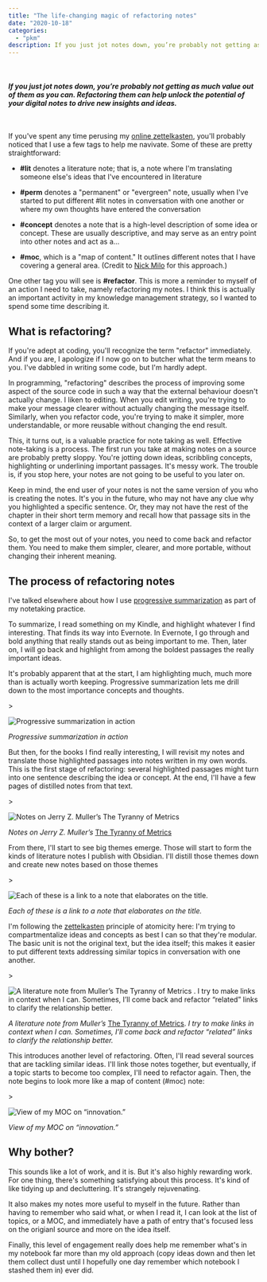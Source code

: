 ```yaml
---
title: "The life-changing magic of refactoring notes"
date: "2020-10-18"
categories:
  - "pkm"
description: If you just jot notes down, you’re probably not getting as much value out of them as you can. Refactoring them can help unlock the potential of your digital notes to drive new insights and ideas.
---
```


 

#### _If you just jot notes down, you’re probably not getting as much value out of them as you can. Refactoring them can help unlock the potential of your digital notes to drive new insights and ideas._

 

If you've spent any time perusing my [online zettelkasten](https://publish.obsidian.md/mobydiction/), you'll probably noticed that I use a few tags to help me navivate. Some of these are pretty straightforward:

- **#lit** denotes a literature note; that is, a note where I'm translating someone else's ideas that I've encountered in literature

- **#perm** denotes a "permanent" or "evergreen" note, usually when I've started to put different #lit notes in conversation with one another or where my own thoughts have entered the conversation

- **#concept** denotes a note that is a high-level description of some idea or concept. These are usually descriptive, and may serve as an entry point into other notes and act as a...

- **#moc**, which is a "map of content." It outlines different notes that I have covering a general area. (Credit to [Nick Milo](https://www.linkingyourthinking.com/) for this approach.)


One other tag you will see is **#refactor**. This is more a reminder to myself of an action I need to take, namely refactoring my notes. I think this is actually an important activity in my knowledge management strategy, so I wanted to spend some time describing it.

## What is refactoring?

If you're adept at coding, you'll recognize the term "refactor" immediately. And if you are, I apologize if I now go on to butcher what the term means to you. I've dabbled in writing some code, but I'm hardly adept.

In programming, "refactoring" describes the process of improving some aspect of the source code in such a way that the external behaviour doesn't actually change. I liken to editing. When you edit writing, you're trying to make your message clearer without actually changing the message itself. Similarly, when you refactor code, you're trying to make it simpler, more understandable, or more reusable without changing the end result.

This, it turns out, is a valuable practice for note taking as well. Effective note-taking is a process. The first run you take at making notes on a source are probably pretty sloppy. You're jotting down ideas, scribbling concepts, highlighting or underlining important passages. It's messy work. The trouble is, if you stop here, your notes are not going to be useful to you later on.

Keep in mind, the end user of your notes is not the same version of you who is creating the notes. It's you in the future, who may not have any clue why you highlighted a specific sentence. Or, they may not have the rest of the chapter in their short term memory and recall how that passage sits in the context of a larger claim or argument.

So, to get the most out of your notes, you need to come back and refactor them. You need to make them simpler, clearer, and more portable, without changing their inherent meaning.

## The process of refactoring notes

I've talked elsewhere about how I use [progressive summarization](https://mobydiction.ca/blog/my-personal-knowledge-management-system) as part of my notetaking practice.

To summarize, I read something on my Kindle, and highlight whatever I find interesting. That finds its way into Evernote. In Evernote, I go through and bold anything that really stands out as being important to me. Then, later on, I will go back and highlight from among the boldest passages the really important ideas.

It's probably apparent that at the start, I am highlighting much, much more than is actually worth keeping. Progressive summarization lets me drill down to the most importance concepts and thoughts.

\>

<img src="https://images.squarespace-cdn.com/content/v1/5e9e54ba9225353212ce08ab/1603044089773-D7852ME5S55NHPHBM1LB/ke17ZwdGBToddI8pDm48kKJ2DMV0mCT92mMlr7W4PZgUqsxRUqqbr1mOJYKfIPR7LoDQ9mXPOjoJoqy81S2I8N\_N4V1vUb5AoIIIbLZhVYxCRW4BPu10St3TBAUQYVKcwNDSOFHPCKRCc6A4BjGVBlaQI0ajNkjyFufEBbHDgb1x9gLZp7rFWzUy02BPT4kg/Screen+Shot+2020-10-18+at+1.45.45+PM.png" alt="Progressive summarization in action" />

_Progressive summarization in action_

But then, for the books I find really interesting, I will revisit my notes and translate those highlighted passages into notes written in my own words. This is the first stage of refactoring: several highlighted passages might turn into one sentence describing the idea or concept. At the end, I'll have a few pages of distilled notes from that text.

\>

<img src="https://images.squarespace-cdn.com/content/v1/5e9e54ba9225353212ce08ab/1603044175548-8N26IGOJC9DS7TYGUI0U/ke17ZwdGBToddI8pDm48kMfofTWnL1xQ-CWK1o-vEpoUqsxRUqqbr1mOJYKfIPR7LoDQ9mXPOjoJoqy81S2I8N\_N4V1vUb5AoIIIbLZhVYxCRW4BPu10St3TBAUQYVKc2sxq4O7hwMjA\_e6R1XtYOLHM4XvupAgckxYreDhb0mylaJzvx\_\_o765DlKdpMGP1/Screen+Shot+2020-10-18+at+1.46.05+PM.png" alt="Notes on Jerry Z. Muller’s The Tyranny of Metrics" />

_Notes on Jerry Z. Muller’s_ [The Tyranny of Metrics](https://amzn.to/3lWFqPs)

From there, I'll start to see big themes emerge. Those will start to form the kinds of literature notes I publish with Obsidian. I'll distill those themes down and create new notes based on those themes

\>

<img src="https://images.squarespace-cdn.com/content/v1/5e9e54ba9225353212ce08ab/1603044259569-626PJW7Q9V4KTU418J4D/ke17ZwdGBToddI8pDm48kDaO8Hw3QxL738W7CHDCUNwUqsxRUqqbr1mOJYKfIPR7LoDQ9mXPOjoJoqy81S2I8N\_N4V1vUb5AoIIIbLZhVYy7Mythp\_T-mtop-vrsUOmeInPi9iDjx9w8K4ZfjXt2duWk31qcVEmzyaNLu\_2l2ph47Sas6qf5vriyIJh-068xCjLISwBs8eEdxAxTptZAUg/Screen+Shot+2020-10-18+at+1.47.50+PM.png" alt="Each of these is a link to a note that elaborates on the title." />

_Each of these is a link to a note that elaborates on the title._

I'm following the [zettelkasten](https://mobydiction.ca/blog/ahrens-how-to-take-smart-notes-summary) principle of atomicity here: I'm trying to compartmentalize ideas and concepts as best I can so that they're modular. The basic unit is not the original text, but the idea itself; this makes it easier to put different texts addressing similar topics in conversation with one another.

\>

<img src="https://images.squarespace-cdn.com/content/v1/5e9e54ba9225353212ce08ab/1603044428436-CUHYSURVMM3150J20ZTU/ke17ZwdGBToddI8pDm48kP6oDkk2JoL5g\_SYvnMa7PQUqsxRUqqbr1mOJYKfIPR7LoDQ9mXPOjoJoqy81S2I8N\_N4V1vUb5AoIIIbLZhVYy7Mythp\_T-mtop-vrsUOmeInPi9iDjx9w8K4ZfjXt2dlLkVPfJw1YE-hv4XzNnwkvl75mabAKuqmEVTM95YthUCjLISwBs8eEdxAxTptZAUg/Screen+Shot+2020-10-18+at+1.50.54+PM.png" alt="A literature note from Muller’s The Tyranny of Metrics . I try to make links in context when I can. Sometimes, I’ll come back and refactor “related” links to clarify the relationship better." />

_A literature note from Muller’s_ [The Tyranny of Metrics](https://amzn.to/3lWFqPs). _I try to make links in context when I can. Sometimes, I’ll come back and refactor “related” links to clarify the relationship better._

This introduces another level of refactoring. Often, I'll read several sources that are tackling similar ideas. I'll link those notes together, but eventually, if a topic starts to become too complex, I'll need to refactor again. Then, the note begins to look more like a map of content (#moc) note:

\>

<img src="https://images.squarespace-cdn.com/content/v1/5e9e54ba9225353212ce08ab/1603044349707-9FVLF2ZT0MZMFKSQ6TN5/ke17ZwdGBToddI8pDm48kHpMmwPTR1LuyG6qgzyrfiR7gQa3H78H3Y0txjaiv\_0fDoOvxcdMmMKkDsyUqMSsMWxHk725yiiHCCLfrh8O1z5QPOohDIaIeljMHgDF5CVlOqpeNLcJ80NK65\_fV7S1UTIQQ2xT\_Giuc1agSX9egeAgTfnxE1LwvZva5cy-zTIdOpYghpI-Ha\_TwZsqqmJXng/Screen+Shot+2020-10-18+at+1.55.38+PM.png" alt="View of my MOC on “innovation.”" />

_View of my MOC on “innovation.”_

## Why bother?

This sounds like a lot of work, and it is. But it's also highly rewarding work. For one thing, there's something satisfying about this process. It's kind of like tidying up and decluttering. It's strangely rejuvenating.

It also makes my notes more useful to myself in the future. Rather than having to remember who said what, or when I read it, I can look at the list of topics, or a MOC, and immediately have a path of entry that's focused less on the origianl source and more on the idea itself.

Finally, this level of engagement really does help me remember what's in my notebook far more than my old approach (copy ideas down and then let them collect dust until I hopefully one day remember which notebook I stashed them in) ever did.
